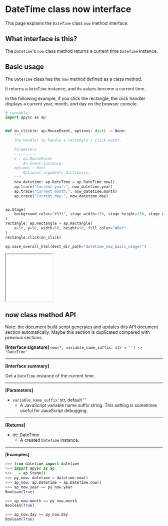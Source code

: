 # DateTime class now interface

This page explains the `DateTime` class `now` method interface.

## What interface is this?

The `DateTime`'s `now` class method returns a current time `DateTime` instance.

## Basic usage

The `DateTime` class has the `now` method defined as a class method.

It returns a `DateTime` instance, and its values become a current time.

In the following example, if you click the rectangle, the click handler displays a current year, month, and day on the browser console.

```py
# runnable
import apysc as ap


def on_click(e: ap.MouseEvent, options: dict) -> None:
    """
    The handler to handle a rectangle's click event.

    Parameters
    ----------
    e : ap.MouseEvent
        An event instance.
    options : dict
        Optional arguments dictionary.
    """
    now_datetime: ap.DateTime = ap.DateTime.now()
    ap.trace("Current year:", now_datetime.year)
    ap.trace("Current month:", now_datetime.month)
    ap.trace("Current day:", now_datetime.day)


ap.Stage(
    background_color="#333", stage_width=150, stage_height=150, stage_elem_id="stage"
)
rectangle: ap.Rectangle = ap.Rectangle(
    x=50, y=50, width=50, height=50, fill_color="#0af"
)
rectangle.click(on_click)

ap.save_overall_html(dest_dir_path="datetime_now_basic_usage/")
```

<iframe src="static/datetime_now_basic_usage/index.html" width="150" height="150"></iframe>

## now class method API

<!-- Docstring: apysc._time.datetime_.DateTime.now -->

<span class="inconspicuous-txt">Note: the document build script generates and updates this API document section automatically. Maybe this section is duplicated compared with previous sections.</span>

**[Interface signature]** `now(*, variable_name_suffix: str = '') -> 'DateTime'`<hr>

**[Interface summary]**

Get a `DateTime` instance of the current time.<hr>

**[Parameters]**

- `variable_name_suffix`: str, default ''
  - A JavaScript variable name suffix string. This setting is sometimes useful for JavaScript debugging.

<hr>

**[Returns]**

- `dt`: DateTime
  - A created `DateTime` instance.

<hr>

**[Examples]**

```py
>>> from datetime import datetime
>>> import apysc as ap
>>> _ = ap.Stage()
>>> py_now: datetime = datetime.now()
>>> ap_now: ap.DateTime = ap.DateTime.now()
>>> ap_now.year == py_now.year
Boolean(True)

>>> ap_now.month == py_now.month
Boolean(True)

>>> ap_now.day == py_now.day
Boolean(True)
```